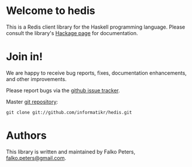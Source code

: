 # Welcome to hedis

This is a Redis client library for the Haskell programming language. Please consult the library's [Hackage page](http://hackage.haskell.org/package/hedis) for documentation.

# Join in!

We are happy to receive bug reports, fixes, documentation enhancements, and other improvements.

Please report bugs via the [github issue tracker](http://github.com/informatikr/hedis/issues).

Master [git repository](http://github.com/hedis/hedis):

    git clone git://github.com/informatikr/hedis.git

# Authors

This library is written and maintained by Falko Peters, <falko.peters@gmail.com>.
